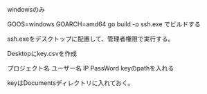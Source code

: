 windowsのみ

GOOS=windows GOARCH=amd64 go build -o ssh.exe
でビルドする

ssh.exeをデスクトップに配置して、管理者権限で実行する。

Desktopにkey.csvを作成

プロジェクト名 ユーザー名 IP PassWord  keyのpathを入れる

keyはDocumentsディレクトリに入れておく。
